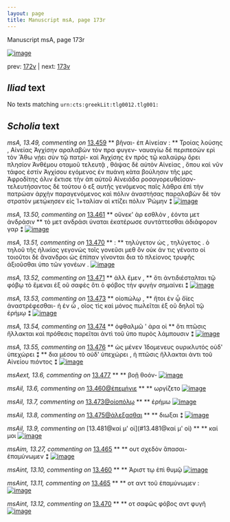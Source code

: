```yaml
---
layout: page
title: Manuscript msA, page 173r
---
```


Manuscript msA, page 173r

[![image](http://www.homermultitext.org/iipsrv?OBJ=IIP,1.0&FIF=/project/homer/pyramidal/deepzoom/hmt/vaimg/2017a/VA173RN_0344.tif&WID=100&CVT=JPEG)](http://www.homermultitext.org/ict2/?urn=urn:cite2:hmt:vaimg.2017a:VA173RN_0344)

prev:  [172v](../172v) | next:  [173v](../173v)

## *Iliad* text

No texts matching `urn:cts:greekLit:tlg0012.tlg001:`

## *Scholia* text

*msA, 13.49, commenting on* [13.459](#13.459)  <a id="msA_13.49"/> **													 βῆναι- ἐπ Αἰνείαν : 												** 													 														 Τροίας λούσης , Αἰνείας 														 Ἀγχίσην αραλαβὼν τὸν πρα φυγεν- ναυαγίω δὲ περιπεσών ερὶ τὸν Ἄθω νῄει σὺν τῷ πατρί- καὶ Ἀγχίσης ὲν πρὸς τῷ καλαύρῳ ὄρει πλησίον Ἀνθέμου οταμοῦ τελευτᾷ , θάψας δὲ αὐτὸν Αἰνείας , ὅπου καὶ νῦν τάφος ἐστίν Ἀγχίσου εγόμενος ἐν πυάνη κὰτα βούλησιν τῆς μρς 														 Ἀφροδίτης όλιν ἔκτισε τὴν ἁπ αὐτοῦ Αἰνειάδα ροσαγορευθεῖσαν- τελευτήσαντος δὲ τούτου ὁ εξ αυτῆς γενόμενος 														παῖς λάθρα ἐπὶ τὴν πατρώαν ἀρχὴν παραγενόμενος καὶ πόλιν ἀναστήσας παραλαβὼν δὲ τὸν στρατὸν 														μετῴκησεν εἰς Ἰ+ταλίαν αὶ κτίζει πόλιν Ῥώμην ⁑ 												[![image](http://www.homermultitext.org/iipsrv?OBJ=IIP,1.0&FIF=/project/homer/pyramidal/deepzoom/hmt/vaimg/2017a/VA173RN_0344.tif&RGN=0.1890,0.1059,0.6420,0.07275&WID=1000&CVT=JPEG)](http://www.homermultitext.org/ict2/?urn=urn:cite2:hmt:vaimg.2017a:VA173RN_0344@0.1890,0.1059,0.6420,0.07275)

*msA, 13.50, commenting on* [13.461](#13.461)  <a id="msA_13.50"/> **													 οὕνεκ' ὰρ εσθλὸν , ἐόντα μετ ἀνδράσιν 												** 													 τὸ μετ ανδράσι ύναται ἑκατέρωσε συντάττεσθαι ἀδιάφορον γαρ ⁑ 												[![image](http://www.homermultitext.org/iipsrv?OBJ=IIP,1.0&FIF=/project/homer/pyramidal/deepzoom/hmt/vaimg/2017a/VA173RN_0344.tif&RGN=0.1864,0.1660,0.6420,0.02573&WID=1000&CVT=JPEG)](http://www.homermultitext.org/ict2/?urn=urn:cite2:hmt:vaimg.2017a:VA173RN_0344@0.1864,0.1660,0.6420,0.02573)

*msA, 13.51, commenting on* [13.470](#13.470)  <a id="msA_13.51"/> **													 : 												** 													 τηλύγετον ὡς , τηλύγετος . ὁ τηλοῦ τῆς ἡλικίας γεγονὼς τοῖς γονεῦσι μεθ ὃν οὐκ άν τις 														γένοιτο οἱ τοιοῦτοι δὲ ἄνανδροι ὡς ἐπίπαν γίνονται δια τὸ πλείονος τρυφῆς ἀξιοῦσθαι ὑπο τῶν 														γονέων . 												[![image](http://www.homermultitext.org/iipsrv?OBJ=IIP,1.0&FIF=/project/homer/pyramidal/deepzoom/hmt/vaimg/2017a/VA173RN_0344.tif&RGN=0.6059,0.4501,0.1907,0.07414&WID=1000&CVT=JPEG)](http://www.homermultitext.org/ict2/?urn=urn:cite2:hmt:vaimg.2017a:VA173RN_0344@0.6059,0.4501,0.1907,0.07414)

*msA, 13.52, commenting on* [13.471](#13.471)  <a id="msA_13.52"/> **													 ἀλλ ἔμεν , 												** 													 ὅτι ἀντιδιέσταλται τῷ φόβῳ τὸ ἔμεναι ἐξ οῦ σαφὲς ὅτι ὁ φόβος τὴν φυγὴν σημαίνει ⁑ 												[![image](http://www.homermultitext.org/iipsrv?OBJ=IIP,1.0&FIF=/project/homer/pyramidal/deepzoom/hmt/vaimg/2017a/VA173RN_0344.tif&RGN=0.6199,0.5216,0.1840,0.03928&WID=1000&CVT=JPEG)](http://www.homermultitext.org/ict2/?urn=urn:cite2:hmt:vaimg.2017a:VA173RN_0344@0.6199,0.5216,0.1840,0.03928)

*msA, 13.53, commenting on* [13.473](#13.473)  <a id="msA_13.53"/> **													 οἰοπώλῳ , 												** 													 ἤτοι ἐν ᾧ ὄϊες ἀναστρέφεσθαι- ἠ ἑν ὧ , οῖος τὶς καὶ μόνος πωλεῖται ἐξ οῦ δηλοῖ τῷ 														ἐρήμῳ ⁑ 												[![image](http://www.homermultitext.org/iipsrv?OBJ=IIP,1.0&FIF=/project/homer/pyramidal/deepzoom/hmt/vaimg/2017a/VA173RN_0344.tif&RGN=0.6186,0.5564,0.1877,0.03914&WID=1000&CVT=JPEG)](http://www.homermultitext.org/ict2/?urn=urn:cite2:hmt:vaimg.2017a:VA173RN_0344@0.6186,0.5564,0.1877,0.03914)

*msA, 13.54, commenting on* [13.474](#13.474)  <a id="msA_13.54"/> **													 														 ὀφθαλμῶ ' ἀρα οἱ 												** 													 ὅτι πτῶσις ἤλλακται καὶ πρόθεσις παρεῖται ἀντὶ τοῦ ὑπο πυρὸς λάμπουσιν ⁑ 												[![image](http://www.homermultitext.org/iipsrv?OBJ=IIP,1.0&FIF=/project/homer/pyramidal/deepzoom/hmt/vaimg/2017a/VA173RN_0344.tif&RGN=0.6183,0.5898,0.1850,0.03983&WID=1000&CVT=JPEG)](http://www.homermultitext.org/ict2/?urn=urn:cite2:hmt:vaimg.2017a:VA173RN_0344@0.6183,0.5898,0.1850,0.03983)

*msA, 13.55, commenting on* [13.476](#13.476)  <a id="msA_13.55"/> **													 ὡς μένεν Ἰδομενευς ουρικλυτός οὐδ' ὑπεχώρει ⁑ 												** 													 δια μέσου τὸ οὐδ' ὑπεχώρει , ἡ πτῶσις ἤλλακται ἀντι τοῦ Αἰνείου πιόντος ⁑ 												[![image](http://www.homermultitext.org/iipsrv?OBJ=IIP,1.0&FIF=/project/homer/pyramidal/deepzoom/hmt/vaimg/2017a/VA173RN_0344.tif&RGN=0.6177,0.6278,0.1887,0.04952&WID=1000&CVT=JPEG)](http://www.homermultitext.org/ict2/?urn=urn:cite2:hmt:vaimg.2017a:VA173RN_0344@0.6177,0.6278,0.1887,0.04952)

*msAext, 13.6, commenting on* [13.477](#13.477)  <a id="msAext_13.6"/> **							 						** 							 βοῇ θοόν- 						[![image](http://www.homermultitext.org/iipsrv?OBJ=IIP,1.0&FIF=/project/homer/pyramidal/deepzoom/hmt/vaimg/2017a/VA173RN_0344.tif&RGN=0.8182,0.5923,0.06817,0.01909&WID=1000&CVT=JPEG)](http://www.homermultitext.org/ict2/?urn=urn:cite2:hmt:vaimg.2017a:VA173RN_0344@0.8182,0.5923,0.06817,0.01909)

*msAil, 13.6, commenting on* [13.460@ἐπεμήνιε](#13.460@ἐπεμήνιε)  <a id="msAil_13.6"/> **							 						** 							 ωργίζετο 						[![image](http://www.homermultitext.org/iipsrv?OBJ=IIP,1.0&FIF=/project/homer/pyramidal/deepzoom/hmt/vaimg/2017a/VA173RN_0344.tif&RGN=0.4860,0.2578,0.04514,0.01674&WID=1000&CVT=JPEG)](http://www.homermultitext.org/ict2/?urn=urn:cite2:hmt:vaimg.2017a:VA173RN_0344@0.4860,0.2578,0.04514,0.01674)

*msAil, 13.7, commenting on* [13.473@οἰοπόλῳ](#13.473@οἰοπόλῳ)  <a id="msAil_13.7"/> **							 						** 							 ἐρήμω 						[![image](http://www.homermultitext.org/iipsrv?OBJ=IIP,1.0&FIF=/project/homer/pyramidal/deepzoom/hmt/vaimg/2017a/VA173RN_0344.tif&RGN=0.2937,0.4985,0.03850,0.01328&WID=1000&CVT=JPEG)](http://www.homermultitext.org/ict2/?urn=urn:cite2:hmt:vaimg.2017a:VA173RN_0344@0.2937,0.4985,0.03850,0.01328)

*msAil, 13.8, commenting on* [13.475@ἀλεξασθαι](#13.475@ἀλεξασθαι)  <a id="msAil_13.8"/> **							 						** 							 διωξαι ⁑ 						[![image](http://www.homermultitext.org/iipsrv?OBJ=IIP,1.0&FIF=/project/homer/pyramidal/deepzoom/hmt/vaimg/2017a/VA173RN_0344.tif&RGN=0.2883,0.5369,0.03924,0.01397&WID=1000&CVT=JPEG)](http://www.homermultitext.org/ict2/?urn=urn:cite2:hmt:vaimg.2017a:VA173RN_0344@0.2883,0.5369,0.03924,0.01397)

*msAil, 13.9, commenting on* [13.481@καί μ' οἱ](#13.481@καί μ' οἱ)  <a id="msAil_13.9"/> **							 						** 							 καί μοι 						[![image](http://www.homermultitext.org/iipsrv?OBJ=IIP,1.0&FIF=/project/homer/pyramidal/deepzoom/hmt/vaimg/2017a/VA173RN_0344.tif&RGN=0.3007,0.6491,0.03685,0.01189&WID=1000&CVT=JPEG)](http://www.homermultitext.org/ict2/?urn=urn:cite2:hmt:vaimg.2017a:VA173RN_0344@0.3007,0.6491,0.03685,0.01189)

*msAim, 13.27, commenting on* [13.465](#13.465)  <a id="msAim_13.27"/> **							 						** 							 ουτ σχεδὸν ἅπασαι- ἐπαμύνωμεν ⁑ 						[![image](http://www.homermultitext.org/iipsrv?OBJ=IIP,1.0&FIF=/project/homer/pyramidal/deepzoom/hmt/vaimg/2017a/VA173RN_0344.tif&RGN=0.6162,0.3653,0.06282,0.04592&WID=1000&CVT=JPEG)](http://www.homermultitext.org/ict2/?urn=urn:cite2:hmt:vaimg.2017a:VA173RN_0344@0.6162,0.3653,0.06282,0.04592)

*msAint, 13.10, commenting on* [13.460](#13.460)  <a id="msAint_13.10"/> **							 						** 							 								 									 Ἀριστ 								 τῳ ἐπὶ θυμῷ 						[![image](http://www.homermultitext.org/iipsrv?OBJ=IIP,1.0&FIF=/project/homer/pyramidal/deepzoom/hmt/vaimg/2017a/VA173RN_0344.tif&RGN=0.1297,0.2582,0.06098,0.02683&WID=1000&CVT=JPEG)](http://www.homermultitext.org/ict2/?urn=urn:cite2:hmt:vaimg.2017a:VA173RN_0344@0.1297,0.2582,0.06098,0.02683)

*msAint, 13.11, commenting on* [13.465](#13.465)  <a id="msAint_13.11"/> **							 						** 							 								 οτ 								 αντ τοῦ ἐπαμύνωμεν : 						[![image](http://www.homermultitext.org/iipsrv?OBJ=IIP,1.0&FIF=/project/homer/pyramidal/deepzoom/hmt/vaimg/2017a/VA173RN_0344.tif&RGN=0.1209,0.3534,0.06430,0.02448&WID=1000&CVT=JPEG)](http://www.homermultitext.org/ict2/?urn=urn:cite2:hmt:vaimg.2017a:VA173RN_0344@0.1209,0.3534,0.06430,0.02448)

*msAint, 13.12, commenting on* [13.470](#13.470)  <a id="msAint_13.12"/> **							 						** 							 								 οτ σαφῶς φόβος 								 αντ φυγῆ 						[![image](http://www.homermultitext.org/iipsrv?OBJ=IIP,1.0&FIF=/project/homer/pyramidal/deepzoom/hmt/vaimg/2017a/VA173RN_0344.tif&RGN=0.1131,0.4355,0.06651,0.02863&WID=1000&CVT=JPEG)](http://www.homermultitext.org/ict2/?urn=urn:cite2:hmt:vaimg.2017a:VA173RN_0344@0.1131,0.4355,0.06651,0.02863)
